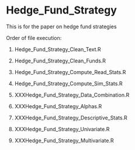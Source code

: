 Hedge_Fund_Strategy
===================

This is for the paper on hedge fund strategies

Order of file execution:

  1. Hedge_Fund_Strategy_Clean_Text.R
  2. Hedge_Fund_Strategy_Clean_Funds.R
  3. Hedge_Fund_Strategy_Compute_Read_Stats.R
  4. Hedge_Fund_Strategy_Compute_Sim_Stats.R

  5. XXXHedge_Fund_Strategy_Data_Combination.R
  6. XXXHedge_Fund_Strategy_Alphas.R
  7. XXXHedge_Fund_Strategy_Descriptive_Stats.R
  8. XXXHedge_Fund_Strategy_Univariate.R
  9. XXXHedge_Fund_Strategy_Multivariate.R